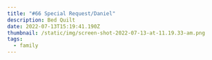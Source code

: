 ```yaml
---
title: "#66 Special Request/Daniel"
description: Bed Quilt
date: 2022-07-13T15:19:41.190Z
thumbnail: /static/img/screen-shot-2022-07-13-at-11.19.33-am.png
tags:
  - family
---
```

